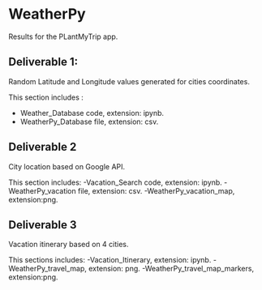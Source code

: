 # WeatherPy

Results for the PLantMyTrip app. 

## Deliverable 1:

Random Latitude and Longitude values generated for cities coordinates. 

This section includes :
 - Weather_Database code, extension: ipynb.
 - WeatherPy_Database file, extension: csv.

## Deliverable 2

City location based on Google API.

This section includes:
-Vacation_Search code, extension: ipynb.
-WeatherPy_vacation file, extension: csv.
-WeatherPy_vacation_map,  extension:png.

## Deliverable 3

Vacation itinerary based on 4 cities.

This sections includes:
-Vacation_Itinerary, extension: ipynb.
-WeatherPy_travel_map, extension: png.
-WeatherPy_travel_map_markers, extension:png.

